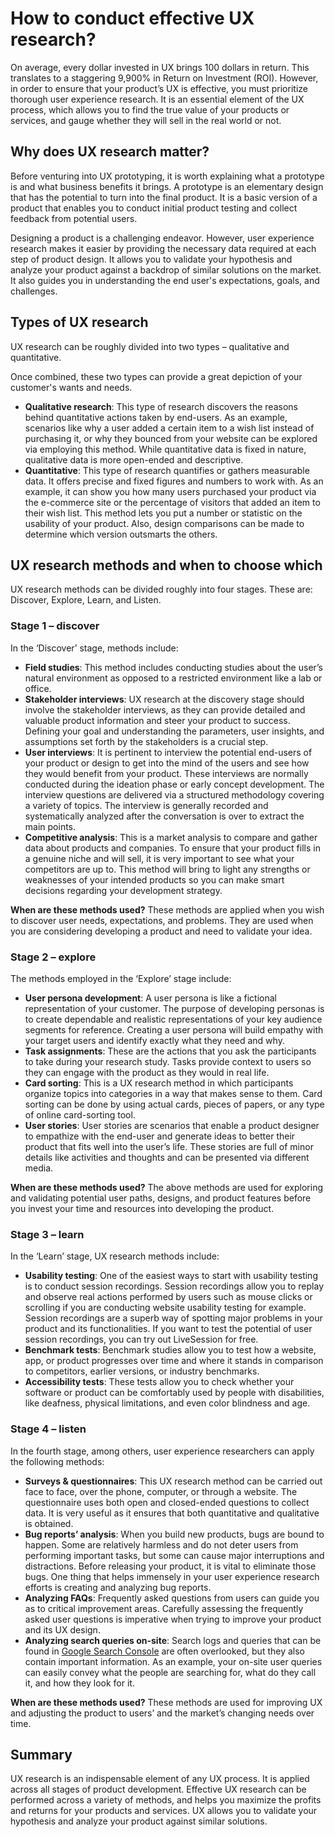 # How to conduct effective UX research?

On average, every dollar invested in UX brings 100 dollars in return. This translates to a staggering 9,900% in Return on Investment (ROI). However, in order to ensure that your product’s UX is effective, you must prioritize thorough user experience research. It is an essential element of the UX process, which allows you to find the true value of your products or services, and gauge whether they will sell in the real world or not.

<!-- ![](./placeholder.jpg "placeholder") -->

## Why does UX research matter?

Before venturing into UX prototyping, it is worth explaining what a prototype is and what business benefits it brings. A prototype is an elementary design that has the potential to turn into the final product. It is a basic version of a product that enables you to conduct initial product testing and collect feedback from potential users.

Designing a product is a challenging endeavor. However, user experience research makes it easier by providing the necessary data required at each step of product design. It allows you to validate your hypothesis and analyze your product against a backdrop of similar solutions on the market. It also guides you in understanding the end user's expectations, goals, and challenges.

## Types of UX research

UX research can be roughly divided into two types – qualitative and quantitative.

Once combined, these two types can provide a great depiction of your customer's wants and needs.

- **Qualitative research**: This type of research discovers the reasons behind quantitative actions taken by end-users. As an example, scenarios like why a user added a certain item to a wish list instead of purchasing it, or why they bounced from your website can be explored via employing this method. While quantitative data is fixed in nature, qualitative data is more open-ended and descriptive.
- **Quantitative**: This type of research quantifies or gathers measurable data. It offers precise and fixed figures and numbers to work with. As an example, it can show you how many users purchased your product via the e-commerce site or the percentage of visitors that added an item to their wish list. This method lets you put a number or statistic on the usability of your product. Also, design comparisons can be made to determine which version outsmarts the others.

## UX research methods and when to choose which

UX research methods can be divided roughly into four stages. These are: Discover, Explore, Learn, and Listen.

### Stage 1 – discover

In the ‘Discover’ stage, methods include:

- **Field studies**: This method includes conducting studies about the user’s natural environment as opposed to a restricted environment like a lab or office.
- **Stakeholder interviews**: UX research at the discovery stage should involve the stakeholder interviews, as they can provide detailed and valuable product information and steer your product to success. Defining your goal and understanding the parameters, user insights, and assumptions set forth by the stakeholders is a crucial step.
- **User interviews**: It is pertinent to interview the potential end-users of your product or design to get into the mind of the users and see how they would benefit from your product. These interviews are normally conducted during the ideation phase or early concept development. The interview questions are delivered via a structured methodology covering a variety of topics. The interview is generally recorded and systematically analyzed after the conversation is over to extract the main points.
- **Competitive analysis**: This is a market analysis to compare and gather data about products and companies. To ensure that your product fills in a genuine niche and will sell, it is very important to see what your competitors are up to. This method will bring to light any strengths or weaknesses of your intended products so you can make smart decisions regarding your development strategy.

**When are these methods used?** These methods are applied when you wish to discover user needs, expectations, and problems. They are used when you are considering developing a product and need to validate your idea.

### Stage 2 – explore

The methods employed in the ‘Explore’ stage include:

- **User persona development**: A user persona is like a fictional representation of your customer. The purpose of developing personas is to create dependable and realistic representations of your key audience segments for reference. Creating a user persona will build empathy with your target users and identify exactly what they need and why.
- **Task assignments**: These are the actions that you ask the participants to take during your research study. Tasks provide context to users so they can engage with the product as they would in real life.
- **Card sorting**: This is a UX research method in which participants organize topics into categories in a way that makes sense to them. Card sorting can be done by using actual cards, pieces of papers, or any type of online card-sorting tool.
- **User stories**: User stories are scenarios that enable a product designer to empathize with the end-user and generate ideas to better their product that fits well into the user’s life. These stories are full of minor details like activities and thoughts and can be presented via different media.

**When are these methods used?** The above methods are used for exploring and validating potential user paths, designs, and product features before you invest your time and resources into developing the product.

### Stage 3 – learn

In the ‘Learn’ stage, UX research methods include:

- **Usability testing**: One of the easiest ways to start with usability testing is to conduct session recordings. Session recordings allow you to replay and observe real actions performed by users such as mouse clicks or scrolling if you are conducting website usability testing for example. Session recordings are a superb way of spotting major problems in your product and its functionalities. If you want to test the potential of user session recordings, you can try out LiveSession for free.
- **Benchmark tests**: Benchmark studies allow you to test how a website, app, or product progresses over time and where it stands in comparison to competitors, earlier versions, or industry benchmarks.
- **Accessibility tests**: These tests allow you to check whether your software or product can be comfortably used by people with disabilities, like deafness, physical limitations, and even color blindness and age.

### Stage 4 – listen

In the fourth stage, among others, user experience researchers can apply the following methods:

- **Surveys & questionnaires**: This UX research method can be carried out face to face, over the phone, computer, or through a website. The questionnaire uses both open and closed-ended questions to collect data. It is very useful as it ensures that both quantitative and qualitative is obtained.
- **Bug reports’ analysis**: When you build new products, bugs are bound to happen. Some are relatively harmless and do not deter users from performing important tasks, but some can cause major interruptions and distractions. Before releasing your product, it is vital to eliminate those bugs. One thing that helps immensely in your user experience research efforts is creating and analyzing bug reports.
- **Analyzing FAQs**: Frequently asked questions from users can guide you as to critical improvement areas. Carefully assessing the frequently asked user questions is imperative when trying to improve your product and its UX design.
- **Analyzing search queries on-site**: Search logs and queries that can be found in [Google Search Console](https://search.google.com/search-console/about) are often overlooked, but they also contain important information. As an example, your on-site user queries can easily convey what the people are searching for, what do they call it, and how they look for it.

**When are these methods used?** These methods are used for improving UX and adjusting the product to users’ and the market’s changing needs over time.

## Summary

UX research is an indispensable element of any UX process. It is applied across all stages of product development. Effective UX research can be performed across a variety of methods, and helps you maximize the profits and returns for your products and services. UX allows you to validate your hypothesis and analyze your product against similar solutions.
